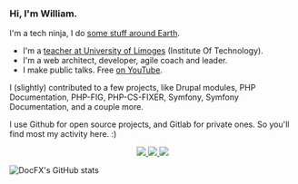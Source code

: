 ### Hi, I'm William.

I'm a tech ninja, I do [some stuff around Earth](https://www.linkedin.com/in/williampinaud).
- I'm a [teacher at University of Limoges](https://www.unilim.fr/annuaire/) (Institute Of Technology).
- I'm a web architect, developer, agile coach and leader.
- I make public talks. Free [on YouTube](https://www.youtube.com/playlist?list=PLXi0A3nKmOU-NWDzbU85alWE5Ne4tElBi).

I (slightly) contributed to a few projects, like Drupal modules, PHP Documentation, PHP-FIG, PHP-CS-FIXER, Symfony, Symfony Documentation, and a couple more.

I use Github for open source projects, and Gitlab for private ones. So you'll find most my activity here. :)

<p align="center">
  <a href="https://linktr.ee/DocFX" title="More about me and my projects">
    <img src="https://skillicons.dev/icons?i=php,go,html,css,js,jquery,md,mysql,nodejs,postgres,py,redis,regex,sass,tailwind,wordpress" />
    <img src="https://skillicons.dev/icons?i=ansible,git,docker,vim,aws,bash,css,idea,linux,nginx" />
    <img src="https://skillicons.dev/icons?i=ae,ps,pr,svg" />
  </a>
</p>

![DocFX's GitHub stats](https://github-readme-stats.vercel.app/api?username=DocFX&count_private=true&theme=radical)

